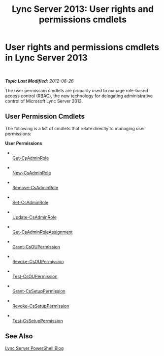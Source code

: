 ﻿---
title: 'Lync Server 2013: User rights and permissions cmdlets'
TOCTitle: User rights and permissions cmdlets
ms:assetid: b53aae4c-651f-4cbc-a762-ba818d63897e
ms:mtpsurl: https://technet.microsoft.com/en-us/library/Gg415672(v=OCS.15)
ms:contentKeyID: 48185178
ms.date: 07/23/2014
mtps_version: v=OCS.15
---

<div data-xmlns="http://www.w3.org/1999/xhtml">

<div class="topic" data-xmlns="http://www.w3.org/1999/xhtml" data-msxsl="urn:schemas-microsoft-com:xslt" data-cs="http://msdn.microsoft.com/en-us/">

<div data-asp="http://msdn2.microsoft.com/asp">

# User rights and permissions cmdlets in Lync Server 2013

</div>

<div id="mainSection">

<div id="mainBody">

<span> </span>

_**Topic Last Modified:** 2012-06-26_

The user permission cmdlets are primarily used to manage role-based access control (RBAC), the new technology for delegating administrative control of Microsoft Lync Server 2013.

<div>

## User Permission Cmdlets

The following is a list of cmdlets that relate directly to managing user permissions:

**User Permissions**

  - <span></span>  
    [Get-CsAdminRole](https://technet.microsoft.com/en-us/library/Gg399050(v=OCS.15))

  - <span></span>  
    [New-CsAdminRole](new-csadminrole.md)

  - <span></span>  
    [Remove-CsAdminRole](remove-csadminrole.md)

  - <span></span>  
    [Set-CsAdminRole](set-csadminrole.md)

  - <span></span>  
    [Update-CsAdminRole](update-csadminrole.md)

<!-- end list -->

  - <span></span>  
    [Get-CsAdminRoleAssignment](get-csadminroleassignment.md)

<!-- end list -->

  - <span></span>  
    [Grant-CsOUPermission](grant-csoupermission.md)

  - <span></span>  
    [Revoke-CsOUPermission](revoke-csoupermission.md)

  - <span></span>  
    [Test-CsOUPermission](test-csoupermission.md)

<!-- end list -->

  - <span></span>  
    [Grant-CsSetupPermission](grant-cssetuppermission.md)

  - <span></span>  
    [Revoke-CsSetupPermission](revoke-cssetuppermission.md)

  - <span></span>  
    [Test-CsSetupPermission](test-cssetuppermission.md)

</div>

<div>

## See Also


[Lync Server PowerShell Blog](http://go.microsoft.com/fwlink/p/?linkid=203150)  
  

</div>

</div>

<span> </span>

</div>

</div>

</div>

